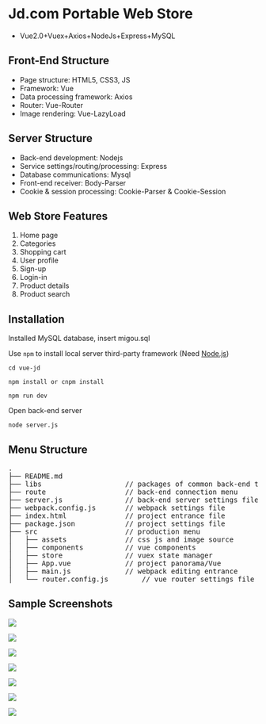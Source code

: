 # Jd.com Portable Web Store
- Vue2.0+Vuex+Axios+NodeJs+Express+MySQL

## Front-End Structure
- Page structure: HTML5, CSS3, JS
- Framework: Vue
- Data processing framework: Axios
- Router: Vue-Router
- Image rendering: Vue-LazyLoad

## Server Structure
- Back-end development: Nodejs
- Service settings/routing/processing: Express
- Database communications: Mysql
- Front-end receiver: Body-Parser
- Cookie & session processing: Cookie-Parser & Cookie-Session

## Web Store Features
1. Home page
2. Categories
3. Shopping cart
4. User profile
5. Sign-up
6. Login-in
7. Product details
8. Product search

## Installation

Installed MySQL database, insert migou.sql

Use `npm` to install local server third-party framework (Need [Node.js](https://nodejs.org/))

```
cd vue-jd
```

```
npm install or cnpm install
```

```
npm run dev
```

Open back-end server

```
node server.js
```

## Menu Structure
<pre>
.
├── README.md           
├── libs               		// packages of common back-end tools' framework (formatting/MD5 encryption etc.)
├── route              		// back-end connection menu
├── server.js          		// back-end server settings file
├── webpack.config.js  		// webpack settings file
├── index.html         		// project entrance file
├── package.json       		// project settings file
├── src                		// production menu
│   ├── assets         		// css js and image source
│   ├── components     		// vue components
│   ├── store          		// vuex state manager
│   ├── App.vue        		// project panorama/Vue
│   ├── main.js        		// webpack editing entrance
│   └── router.config.js    	// vue router settings file
</pre>

## Sample Screenshots

![](http://i.imgur.com/hc4Kdcv.png)

![](http://i.imgur.com/e1dli1Y.png)

![](http://i.imgur.com/j9bdh5O.png)

![](http://i.imgur.com/KNlLcjv.png)

![](http://i.imgur.com/m2H0mLg.png)

![](http://i.imgur.com/8GpE1qc.png)

![](http://i.imgur.com/sIfHd0z.png)
